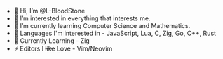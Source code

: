 - 👋 Hi, I’m @L-BloodStone
- 👀 I’m interested in everything that interests me.
- 🌱 I’m currently learning Computer Science and Mathematics.
- 🐼 Languages I'm interested in - JavaScript, Lua, C, Zig, Go, C++, Rust
- 🦥 Currently Learning - Zig
- ⚡ Editors I ~~like~~ Love - Vim/Neovim
